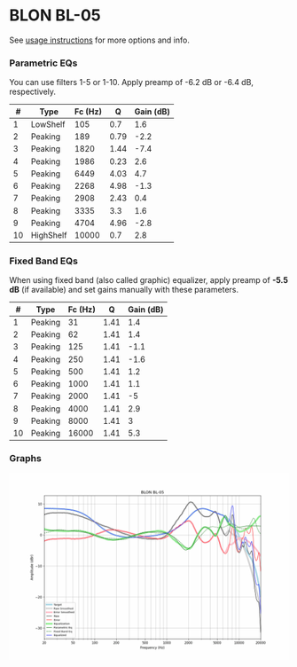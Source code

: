 # BLON BL-05
See [usage instructions](https://github.com/jaakkopasanen/AutoEq#usage) for more options and info.

### Parametric EQs
You can use filters 1-5 or 1-10. Apply preamp of -6.2 dB or -6.4 dB, respectively.

|   # | Type      |   Fc (Hz) |    Q |   Gain (dB) |
|-----|-----------|-----------|------|-------------|
|   1 | LowShelf  |       105 | 0.7  |         1.6 |
|   2 | Peaking   |       189 | 0.79 |        -2.2 |
|   3 | Peaking   |      1820 | 1.44 |        -7.4 |
|   4 | Peaking   |      1986 | 0.23 |         2.6 |
|   5 | Peaking   |      6449 | 4.03 |         4.7 |
|   6 | Peaking   |      2268 | 4.98 |        -1.3 |
|   7 | Peaking   |      2908 | 2.43 |         0.4 |
|   8 | Peaking   |      3335 | 3.3  |         1.6 |
|   9 | Peaking   |      4704 | 4.96 |        -2.8 |
|  10 | HighShelf |     10000 | 0.7  |         2.8 |

### Fixed Band EQs
When using fixed band (also called graphic) equalizer, apply preamp of **-5.5 dB** (if available) and set gains manually with these parameters.

|   # | Type    |   Fc (Hz) |    Q |   Gain (dB) |
|-----|---------|-----------|------|-------------|
|   1 | Peaking |        31 | 1.41 |         1.4 |
|   2 | Peaking |        62 | 1.41 |         1.4 |
|   3 | Peaking |       125 | 1.41 |        -1.1 |
|   4 | Peaking |       250 | 1.41 |        -1.6 |
|   5 | Peaking |       500 | 1.41 |         1.2 |
|   6 | Peaking |      1000 | 1.41 |         1.1 |
|   7 | Peaking |      2000 | 1.41 |        -5   |
|   8 | Peaking |      4000 | 1.41 |         2.9 |
|   9 | Peaking |      8000 | 1.41 |         3   |
|  10 | Peaking |     16000 | 1.41 |         5.3 |

### Graphs
![](./BLON%20BL-05.png)
